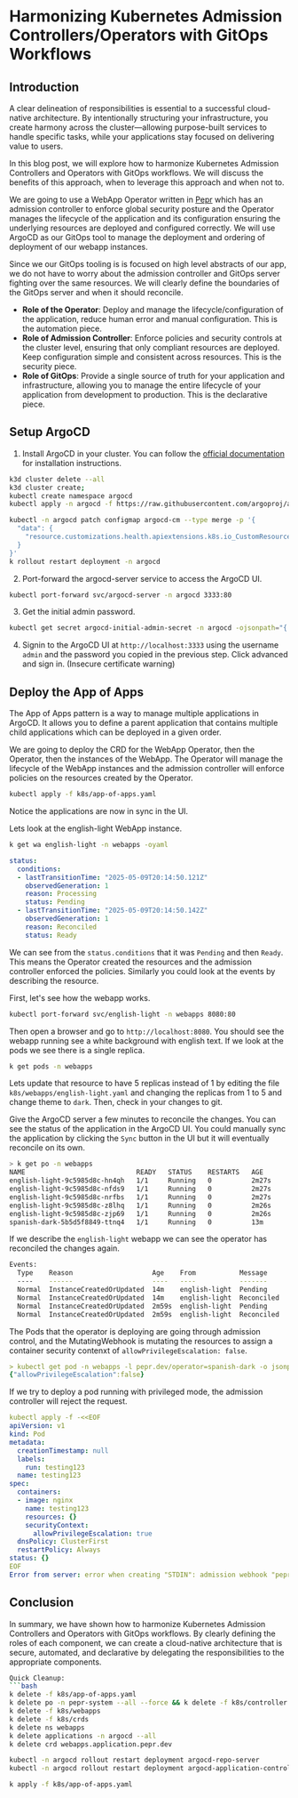 # Harmonizing Kubernetes Admission Controllers/Operators with GitOps Workflows

## Introduction

A clear delineation of responsibilities is essential to a successful cloud-native architecture. By intentionally structuring your infrastructure, you create harmony across the cluster—allowing purpose-built services to handle specific tasks, while your applications stay focused on delivering value to users.

In this blog post, we will explore how to harmonize Kubernetes Admission Controllers and Operators with GitOps workflows. We will discuss the benefits of this approach, when to leverage this approach and when not to.

We are going to use a WebApp Operator written in [Pepr](https://github.com/defenseunicorns/pepr) which has an admission controller to enforce global security posture and the Operator manages the lifecycle of the application and its configuration ensuring the underlying resources are deployed and configured correctly. We will use ArgoCD as our GitOps tool to manage the deployment and ordering of deployment of our webapp instances.

Since we our GitOps tooling is is focused on high level abstracts of our app, we do not have to worry about the admission controller and GitOps server fighting over the same resources. We will clearly define the boundaries of the GitOps server and when it should reconcile.

- **Role of the Operator**: Deploy and manage the lifecycle/configuration of the application, reduce human error and manual configuration. This is the automation piece. 
- **Role of Admission Controller**: Enforce policies and security controls at the cluster level, ensuring that only compliant resources are deployed. Keep configuration simple and consistent across resources. This is the security piece.
- **Role of GitOps**: Provide a single source of truth for your application and infrastructure, allowing you to manage the entire lifecycle of your application from development to production. This is the declarative piece.

## Setup ArgoCD

1. Install ArgoCD in your cluster. You can follow the [official documentation](https://argo-cd.readthedocs.io/en/stable/getting_started/) for installation instructions.

```bash
k3d cluster delete --all
k3d cluster create; 
kubectl create namespace argocd
kubectl apply -n argocd -f https://raw.githubusercontent.com/argoproj/argo-cd/stable/manifests/install.yaml

kubectl -n argocd patch configmap argocd-cm --type merge -p '{
  "data": {
    "resource.customizations.health.apiextensions.k8s.io_CustomResourceDefinition": "hs = {}\nif obj.status ~= nil and obj.status.conditions ~= nil then\n  for _, condition in ipairs(obj.status.conditions) do\n    if condition.type == \"Established\" and condition.status == \"True\" then\n      hs.status = \"Healthy\"\n      hs.message = \"CRD is established\"\n      return hs\n    end\n  end\nend\nhs.status = \"Progressing\"\nhs.message = \"Waiting for CRD to be established\"\nreturn hs"
  }
}'
k rollout restart deployment -n argocd
```

2. Port-forward the argocd-server service to access the ArgoCD UI.

```bash
kubectl port-forward svc/argocd-server -n argocd 3333:80 
```

3. Get the initial admin password.

```bash
kubectl get secret argocd-initial-admin-secret -n argocd -ojsonpath="{.data.password}" | base64 -d | pbcopy
```

4. Signin  to the ArgoCD UI at `http://localhost:3333` using the username `admin` and the password you copied in the previous step. Click advanced and sign in. (Insecure certificate warning)


## Deploy the App of Apps

The App of Apps pattern is a way to manage multiple applications in ArgoCD. It allows you to define a parent application that contains multiple child applications which can be deployed in a given order.

We are going to deploy the CRD for the WebApp Operator, then the Operator, then the instances of the WebApp. The Operator will manage the lifecycle of the WebApp instances and the admission controller will enforce policies on the resources created by the Operator.

```bash
kubectl apply -f k8s/app-of-apps.yaml 
```

Notice the applications are now in sync in the UI. 

Lets look at the english-light WebApp instance. 

```bash
k get wa english-light -n webapps -oyaml
```


```yaml
status:
  conditions:
  - lastTransitionTime: "2025-05-09T20:14:50.121Z"
    observedGeneration: 1
    reason: Processing
    status: Pending
  - lastTransitionTime: "2025-05-09T20:14:50.142Z"
    observedGeneration: 1
    reason: Reconciled
    status: Ready
```


We can see from the `status.conditions` that it was `Pending` and then `Ready`. This means the Operator created the resources and the admission controller enforced the policies. Similarly you could look at the events by describing the resource.

First, let's see how the webapp works.

```bash
kubectl port-forward svc/english-light -n webapps 8080:80
```

Then open a browser and go to `http://localhost:8080`. You should see the webapp running see a white background with english text. If we look at the pods we see there is a single replica.

```bash
k get pods -n webapps
```

Lets update that resource to have 5 replicas instead of 1 by editing the file `k8s/webapps/english-light.yaml` and changing the replicas from 1 to 5 and change theme to `dark`. Then, check in your changes to git. 

Give the ArgoCD server a few minutes to reconcile the changes. You can see the status of the application in the ArgoCD UI. You could manually sync the application by clicking the `Sync` button in the UI but it will eventually reconcile on its own. 

```bash
> k get po -n webapps 
NAME                            READY   STATUS    RESTARTS   AGE
english-light-9c5985d8c-hn4qh   1/1     Running   0          2m27s
english-light-9c5985d8c-nfds9   1/1     Running   0          2m27s
english-light-9c5985d8c-nrfbs   1/1     Running   0          2m27s
english-light-9c5985d8c-z8lhq   1/1     Running   0          2m26s
english-light-9c5985d8c-zjp69   1/1     Running   0          2m26s
spanish-dark-5b5d5f8849-ttnq4   1/1     Running   0          13m
```

If we describe the `english-light` webapp we can see the operator has reconciled the changes again.

```bash
Events:
  Type    Reason                    Age    From           Message
  ----    ------                    ----   ----           -------
  Normal  InstanceCreatedOrUpdated  14m    english-light  Pending
  Normal  InstanceCreatedOrUpdated  14m    english-light  Reconciled
  Normal  InstanceCreatedOrUpdated  2m59s  english-light  Pending
  Normal  InstanceCreatedOrUpdated  2m59s  english-light  Reconciled
```

The Pods that the operator is deploying are going through admission control, and the MutatingWebhook is mutating the resources to assign a container security contenxt of `allowPrivilegeEscalation: false`.

```yaml
> kubectl get pod -n webapps -l pepr.dev/operator=spanish-dark -o jsonpath="{.items[0].spec.containers[*].securityContext}"
{"allowPrivilegeEscalation":false}
```

If we try to deploy a pod running with privileged mode, the admission controller will reject the request. 

```yaml
kubectl apply -f -<<EOF
apiVersion: v1
kind: Pod
metadata:
  creationTimestamp: null
  labels:
    run: testing123
  name: testing123
spec:
  containers:
  - image: nginx
    name: testing123
    resources: {}
    securityContext:
      allowPrivilegeEscalation: true
  dnsPolicy: ClusterFirst
  restartPolicy: Always
status: {}
EOF
Error from server: error when creating "STDIN": admission webhook "pepr-pepr-with-argo.pepr.dev" denied the request: Privilege escalation is disallowed
```


## Conclusion


In summary, we have shown how to harmonize Kubernetes Admission Controllers and Operators with GitOps workflows. By clearly defining the roles of each component, we can create a cloud-native architecture that is secure, automated, and declarative by delegating the responsibilities to the appropriate components.


```bash
Quick Cleanup:
```bash
k delete -f k8s/app-of-apps.yaml   
k delete po -n pepr-system --all --force && k delete -f k8s/controller
k delete -f k8s/webapps 
k delete -f k8s/crds
k delete ns webapps 
k delete applications -n argocd --all
k delete crd webapps.application.pepr.dev 

kubectl -n argocd rollout restart deployment argocd-repo-server
kubectl -n argocd rollout restart deployment argocd-application-controller

k apply -f k8s/app-of-apps.yaml 
```
